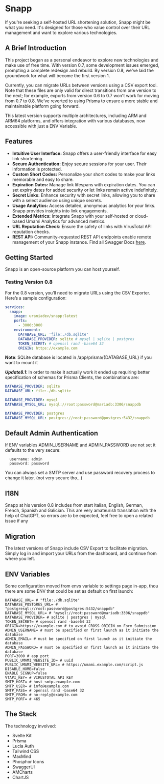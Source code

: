 # Snapp

If you're seeking a self-hosted URL shortening solution, Snapp might be what you need. It's designed for those who value control over their URL management and want to explore various technologies.

## A Brief Introduction

This project began as a personal endeavor to explore new technologies and make use of free time. With version 0.7, some development issues emerged, prompting a complete redesign and rebuild. By version 0.8, we've laid the groundwork for what will become the first version 1.

Currently, you can migrate URLs between versions using a CSV export tool. Note that these files are only valid for direct transitions from one version to the next; for example, exports from version 0.6 to 0.7 won't work for moving from 0.7 to 0.8. We’ve reverted to using Prisma to ensure a more stable and maintainable platform going forward.

This latest version supports multiple architectures, including ARM and ARM64 platforms, and offers integration with various databases, now accessible with just a ENV Variable.

## Features

- **Intuitive User Interface:** Snapp offers a user-friendly interface for easy link shortening.
- **Secure Authentication:** Enjoy secure sessions for your user. Their information is protected.
- **Custom Short Codes:** Personalize your short codes to make your links memorable and easy to share.
- **Expiration Dates:** Manage link lifespans with expiration dates. You can set expiry dates for added security or let links remain active indefinitely.
- **Secret Links:** Enhance security with secret links, allowing you to share with a select audience using unique secrets.
- **Usage Analytics:** Access detailed, anonymous analytics for your links. Snapp provides insights into link engagements.
- **Extended Metrics:** Integrate Snapp with your self-hosted or cloud-based Umami Analytics for advanced metrics.
- **URL Reputation Check:** Ensure the safety of links with VirusTotal API reputation checks.
- **REST API:** Community-requested REST API endpoints enable remote management of your Snapp instance. Find all Swagger Docs [here](https://snapp.li/docs).

## Getting Started

Snapp is an open-source platform you can host yourself.

### Testing Version 0.8

For the 0.8 version, you’ll need to migrate URLs using the CSV Exporter. Here’s a sample configuration:

```yml
services:
  snapp:
    image: uraniadev/snapp:latest
    ports:
      - 3000:3000
    environment:
      DATABASE_URL: 'file:./db.sqlite'
      DATABASE_PROVIDER: sqlite # mysql | sqlite | postgres
      TOKEN_SECRET: # openssl rand -base64 32
      ORIGIN: https://example.com
```

**Note**: SQLite database is located in /app/prisma/{DATABASE_URL} if you want to mount it

**_Update8.1_**: In order to make it actually work it ended up requiring better specification of schemas for Prisma Clients,
the combinations are:

```yml
DATABASE_PROVIDER: sqlite
DATABASE_URL: file:./db.sqlite
```

```yml
DATABASE_PROVIDER: mysql
DATABASE_MYSQL_URL: mysql://root:password@mariadb:3306/snappdb
```

```yml
DATABASE_PROVIDER: postgres
DATABASE_MYSQL_URL: postgres://root:password@postgres:5432/snappdb
```

## Default Admin Authentication

If ENV variables ADMIN_USERNAME and ADMIN_PASSWORD are not set it defaults to the very secure:

```
  username: admin
  password: password
```

You can always set a SMTP server and use password recovery process to change it later. (not very secure tho...)

## I18N

Snapp at his version 0.8 includes from start Italian, English, German, French, Spanish and Galician. This are very amateurish translation with the help of ChatGPT, so errors are to be expected, feel free to open a related issue if any

## Migration

The latest versions of Snapp include CSV Export to facilitate migration. Simply log in and import your URLs from the dashboard, and continue from where you left.

## ENV Variables

Some configuration moved from envs variable to settings page in-app, thou there are some ENV that could be set as default on first launch:

```
DATABASE_URL= # "file:./db.sqlite" 
DATABASE_POSTGRES_URL= # "postgresql://root:password@postgres:5432/snappdb"
DATABASE_MYSQL_URL= # "mysql://root:password@mariadb:3306/snappdb" 
DATABASE_PROVIDER= # sqlite | postgres | mysql
TOKEN_SECRET= # openssl rand -base64 32
ORIGIN=https://example.com # to avoid CROSS ORIGIN on Form Submission
ADMIN_USERNAME= # must be specified on first launch as it initiate the database
ADMIN_EMAIL= # must be specified on first launch as it initiate the database
ADMIN_PASSWORD= # must be specified on first launch as it initiate the database
PORT=3000 # app port
PUBLIC_UMAMI_WEBSITE_ID= # uuid
PUBLIC_UMAMI_WEBSITE_URL= # https://umami.example.com/script.js
DISABLE_HOME=false
ENABLE_SIGNUP=false
VTAPI_KEY= # VIRUSTOTAL API KEY
SMTP_HOST= # host smtp.example.com
SMTP_USER= # info@example.com
SMTP_PASS= # openssl rand -base64 32
SMTP_FROM= # no-reply@example.com
SMTP_PORT= # 465
```

## The Stack

The technology involved:

- Svelte Kit
- Prisma
- Lucia Auth
- Tailwind CSS
- MaxMind
- Phosphor Icons
- SwaggerUI
- AMCharts
- ChartJS
